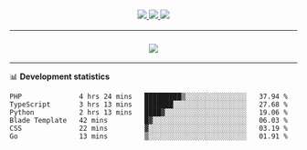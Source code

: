 <h3 align="center">
  <a href="https://github.com/hwalker928">
      <img src="https://img.shields.io/github/followers/hwalker928?label=Followers&style=for-the-badge&color=lightblue">
  </a>
  <a href="https://harryw.link/discord" alt="Discord">
      <img src="https://img.shields.io/discord/738451951758606336?label=discord&style=for-the-badge&color=lightblue"/>
  </a>
  <a href="https://harryw.link/sparked" alt="Sparked Host">
      <img src="https://img.shields.io/static/v1?label=Sponsor&message=Sparked%20Host&color=yellow&style=for-the-badge"/>
  </a>
</h3>

<hr>


<h3 align="center">
  <a href="https://github.com/hwalker928">
      <img src="https://github-profile-trophy.vercel.app/?username=hwalker928&no-bg=true&no-frame=true">
  </a>
</h3>


<hr>

📊 **Development statistics**

<!--START_SECTION:waka-->

```text
PHP              4 hrs 24 mins   █████████▒░░░░░░░░░░░░░░░   37.94 %
TypeScript       3 hrs 13 mins   ███████░░░░░░░░░░░░░░░░░░   27.68 %
Python           2 hrs 13 mins   ████▓░░░░░░░░░░░░░░░░░░░░   19.06 %
Blade Template   42 mins         █▓░░░░░░░░░░░░░░░░░░░░░░░   06.03 %
CSS              22 mins         ▓░░░░░░░░░░░░░░░░░░░░░░░░   03.19 %
Go               13 mins         ▒░░░░░░░░░░░░░░░░░░░░░░░░   01.91 %
```

<!--END_SECTION:waka-->

